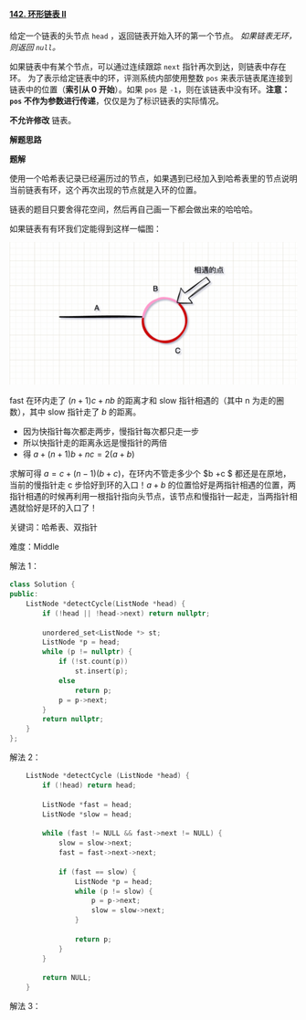 #### [142. 环形链表 II](https://leetcode.cn/problems/linked-list-cycle-ii/)

给定一个链表的头节点  `head` ，返回链表开始入环的第一个节点。 *如果链表无环，则返回 `null`。*

如果链表中有某个节点，可以通过连续跟踪 `next` 指针再次到达，则链表中存在环。 为了表示给定链表中的环，评测系统内部使用整数 `pos` 来表示链表尾连接到链表中的位置（**索引从 0 开始**）。如果 `pos` 是 `-1`，则在该链表中没有环。**注意：`pos` 不作为参数进行传递**，仅仅是为了标识链表的实际情况。

**不允许修改** 链表。

**解题思路**

**题解**

使用一个哈希表记录已经遍历过的节点，如果遇到已经加入到哈希表里的节点说明当前链表有环，这个再次出现的节点就是入环的位置。

链表的题目只要舍得花空间，然后再自己画一下都会做出来的哈哈哈。

如果链表有有环我们定能得到这样一幅图：

![](https://raw.githubusercontent.com/zheng-shugan/picgo/master/202206291055179.png)

fast 在环内走了 $(n + 1)c + nb$ 的距离才和 slow 指针相遇的（其中 n 为走的圈数），其中 slow 指针走了 $b$ 的距离。

- 因为快指针每次都走两步，慢指针每次都只走一步
- 所以快指针走的距离永远是慢指针的两倍
- 得 $a + (n + 1)b + nc = 2(a + b)$

求解可得 $a = c + (n - 1)(b + c)$，在环内不管走多少个 $b +c $ 都还是在原地，当前的慢指针走 c 步恰好到环的入口！$a + b$ 的位置恰好是两指针相遇的位置，两指针相遇的时候再利用一根指针指向头节点，该节点和慢指针一起走，当两指针相遇就恰好是环的入口了！

关键词：哈希表、双指针

难度：Middle

解法 1：

```c++
class Solution {
public:
    ListNode *detectCycle(ListNode *head) {
        if (!head || !head->next) return nullptr;

        unordered_set<ListNode *> st;
        ListNode *p = head;
        while (p != nullptr) {
            if (!st.count(p))
                st.insert(p);
            else
                return p;
            p = p->next;
        }
        return nullptr;
    }
};
```

解法 2：

```c++
    ListNode *detectCycle (ListNode *head) {
        if (!head) return head;

        ListNode *fast = head;
        ListNode *slow = head;

        while (fast != NULL && fast->next != NULL) {
            slow = slow->next;
            fast = fast->next->next;

            if (fast == slow) {
                ListNode *p = head;
                while (p != slow) {
                    p = p->next;
                    slow = slow->next;
                }

                return p;
            }
        }

        return NULL;
    }
```

解法 3：

```c++

```

